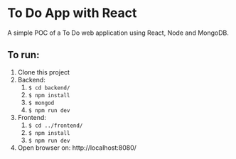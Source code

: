 # To Do App with React

A simple POC of a To Do web application using React, Node and MongoDB.

## To run:
1. Clone this project
1. Backend:
    1. `$ cd backend/`
    1. `$ npm install`
    1. `$ mongod`
    1. `$ npm run dev`
1. Frontend:
    1. `$ cd ../frontend/`
    1. `$ npm install`
    1. `$ npm run dev`
1. Open browser on: http://localhost:8080/
